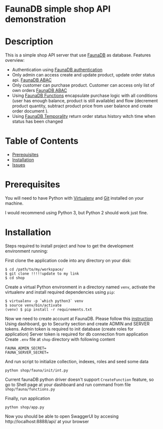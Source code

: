 FaunaDB simple shop API demonstration
=============

# Description 
This is a simple shop API server that use [FaunaDB](https://docs.fauna.com/) as database.
Features overview:
- Authentication using [FaunaDB authentication](https://docs.fauna.com/fauna/current/tutorials/authentication/user)
- Only admin can access create and update product, update order status api. [FaunaDB ABAC](https://docs.fauna.com/fauna/current/tutorials/authentication/abac)
- Only customer can purchase product. Customer can access only list of own orders [FaunaDB ABAC](https://docs.fauna.com/fauna/current/tutorials/authentication/abac)
- Using [FaunaDB Functions](https://docs.fauna.com/fauna/current/tutorials/basics/functions) encapsulate purchase logic with all conditions (user has enough balance, product is still available) and flow (decrement product quantity, subtract product price from user balance and create order document ).
- Using [FaunaDB Temporality](https://docs.fauna.com/fauna/current/tutorials/temporality) return order status history witch time when status has been changed

# Table of Contents
* [Prerequisites](#prerequisites)
* [Installation](#installation)
* [Issues](#issues)

# Prerequisites
You will need to have Python with [Virtualenv](https://virtualenv.pypa.io/en/stable/installation/) and [Git](https://git-scm.com/) installed on your machine.

I would recommend using Python 3, but Python 2 should work just fine.


# Installation
Steps required to install project and how to get the development environment running:

First clone the application code into any directory on your disk:
```
$ cd /path/to/my/workspace/
$ git clone !!!!!update to my link
$ cd shop
```

Create a virtual Python environment in a directory named `venv`, activate the virtualenv and install required dependencies using `pip`:
```
$ virtualenv -p `which python3` venv
$ source venv/bin/activate
(venv) $ pip install -r requirements.txt
```

Now we need to create account at FaunaDB. Please follow this [instruction](https://docs.fauna.com/fauna/current/start/cloud?lang=javascript#create-db)
Using dashboard, go to Security section and create ADMIN and SERVER tokens.
Admin token is required to init database (create roles for application)
Server token is required for db connection from application
Create `.env` file at `shop` directory with following content
```
FAUNA_ADMIN_SECRET=
FAUNA_SERVER_SECRET=
```
And run script to initialize collection, indexes, roles and seed some data
```
python shop/fauna/init/int.py
```
Current faunaDB python driver doesn't support `CreateFunction` feature, so go to Shell page at your dashboard and run command from file `shop/fauna/functions.py`

Finally, run application
```
python shop/app.py
```

Now you should be able to open SwaggerUI by accesing http://localhost:8888/api/ at your browser
